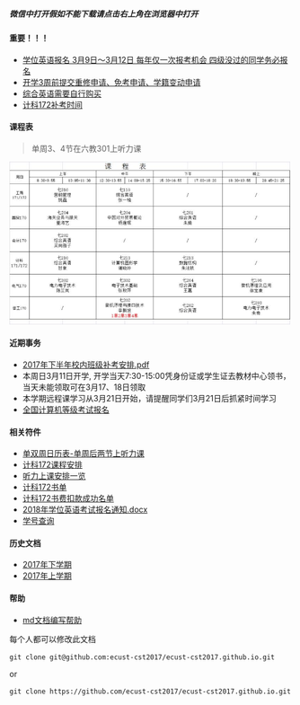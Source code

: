 ##### 微信中打开假如不能下载请点击右上角在浏览器中打开

#### 重要！！！
- [学位英语报名 3月9日～3月12日 每年仅一次报考机会 四级没过的同学务必报名](https://mp.weixin.qq.com/s/qmuDG13EIkLdq1PbdA-8ZQ)
- [开学3周前提交重修申请、免考申请、学籍变动申请](2018-first-half/apply/apply.md)
- [综合英语需要自行购买](2018-first-half/attachment/自行购买综合英语.jpg)
- [计科172补考时间](2018-first-half/补考时间.jpeg)

#### 课程表
> 单周3、4节在六教301上听力课

<img src="2018-first-half/课程表.jpeg" width="500px" />

#### 近期事务
- [2017年下半年校内班级补考安排.pdf](2018-first-half/2017年下半年校内班级补考安排.pdf)
- 本周日3月11日开学, 开学当天7:30-15:00凭身份证或学生证去教材中心领书，当天未能领取可在3月17、18日领取
- 本学期远程课学习从3月21日开始，请提醒同学们3月21日后抓紧时间学习
- [全国计算机等级考试报名](https://mp.weixin.qq.com/s/oJ9d8Pscy1j_F-hkigG_fA)

#### 相关符件
- [单双周日历表-单周后两节上听力课](2018-first-half/attachment/单双周日历表.jpg)
- [计科172课程安排](2018-first-half/班级课程表.png)
- [听力上课安排一览](2018-first-half/attachment/听力上课安排一览.jpg)
- [计科172书单](2018-first-half/attachment/书单.jpg)
- [计科172书费扣款成功名单](2018-first-half/attachment/扣书成功名单.jpg)
- [2018年学位英语考试报名通知.docx](2018-first-half/2018年学位英语考试报名通知.docx)
- [学号查询](attachment/xuehao.png)
  
#### 历史文档
- [2017年下学期](2017-second-half.md)
- [2017年上学期](2017-first-half.md)

#### 帮助
- [md文档编写帮助](github-pages-help.md)

每个人都可以修改此文档
```
git clone git@github.com:ecust-cst2017/ecust-cst2017.github.io.git
```
or
```angular2html
git clone https://github.com/ecust-cst2017/ecust-cst2017.github.io.git
```